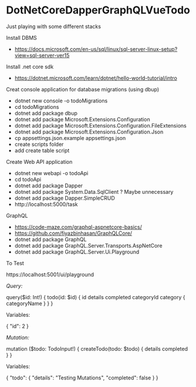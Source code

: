 # DotNetCoreDapperGraphQLVueTodo
Just playing with some different stacks

Install DBMS
* https://docs.microsoft.com/en-us/sql/linux/sql-server-linux-setup?view=sql-server-ver15

Install .net core sdk
* https://dotnet.microsoft.com/learn/dotnet/hello-world-tutorial/intro

Creat console application for database migrations (using dbup)
* dotnet new console -o todoMigrations
* cd todoMigrations
* dotnet add package dbup
* dotnet add package Microsoft.Extensions.Configuration
* dotnet add package Microsoft.Extensions.Configuration.FileExtensions
* dotnet add package Microsoft.Extensions.Configuration.Json
* cp appsettings.json.example appsettings.json
* create scripts folder
* add create table script

Create Web API application
* dotnet new webapi -o todoApi
* cd todoApi
* dotnet add package Dapper
* dotnet add package System.Data.SqlClient ? Maybe unnecessary
* dotnet add package Dapper.SimpleCRUD
* http://localhost:5000/task

GraphQL
* https://code-maze.com/graphql-aspnetcore-basics/
* https://github.com/fiyazbinhasan/GraphQLCore/
* dotnet add package GraphQL
* dotnet add package GraphQL.Server.Transports.AspNetCore
* dotnet add package GraphQL.Server.Ui.Playground

To Test

https://localhost:5001/ui/playground

*Query:*

query($id: Int!) {
  todo(id: $id) {
    id
    details
    completed
    categoryId
    category {
      categoryName
    }
  }
}

Variables:

{ "id": 2 }

*Mutation:*

mutation ($todo: TodoInput!) {
  createTodo(todo: $todo) {
    details
    completed
  }
}

Variables:

{ "todo": { "details": "Testing Mutations", "completed": false } }


